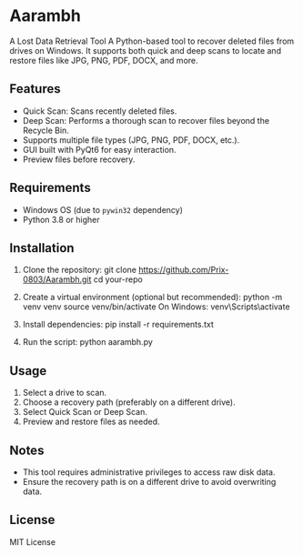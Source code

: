# Aarambh
A Lost Data Retrieval Tool
A Python-based tool to recover deleted files from drives on Windows. It supports both quick and deep scans to locate and restore files like JPG, PNG, PDF, DOCX, and more.

## Features
- Quick Scan: Scans recently deleted files.
- Deep Scan: Performs a thorough scan to recover files beyond the Recycle Bin.
- Supports multiple file types (JPG, PNG, PDF, DOCX, etc.).
- GUI built with PyQt6 for easy interaction.
- Preview files before recovery.

## Requirements
- Windows OS (due to `pywin32` dependency)
- Python 3.8 or higher

## Installation
1. Clone the repository: git clone https://github.com/Prix-0803/Aarambh.git cd your-repo

2. Create a virtual environment (optional but recommended): python -m venv venv source venv/bin/activate 
On Windows: venv\Scripts\activate

3. Install dependencies: pip install -r requirements.txt

4. Run the script: python aarambh.py


## Usage
1. Select a drive to scan.
2. Choose a recovery path (preferably on a different drive).
3. Select Quick Scan or Deep Scan.
4. Preview and restore files as needed.

## Notes
- This tool requires administrative privileges to access raw disk data.
- Ensure the recovery path is on a different drive to avoid overwriting data.

## License
MIT License